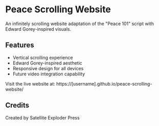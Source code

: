 # Peace Scrolling Website

An infinitely scrolling website adaptation of the "Peace 101" script with Edward Gorey-inspired visuals.

## Features

- Vertical scrolling experience
- Edward Gorey-inspired aesthetic
- Responsive design for all devices
- Future video integration capability

Visit the live website at: https://[username].github.io/peace-scrolling-website/

## Credits

Created by Satellite Exploder Press
